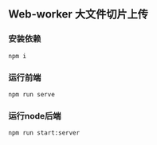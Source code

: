 ## Web-worker 大文件切片上传

### 安装依赖

```
npm i
```

### 运行前端

```
npm run serve
```

### 运行node后端

```
npm run start:server
```
